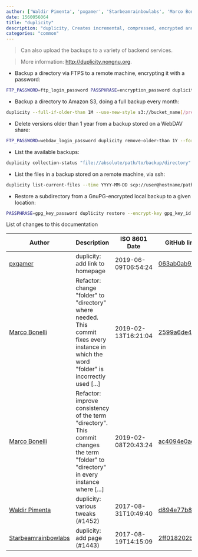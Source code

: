 ```yaml
---
author: ['Waldir Pimenta', 'pxgamer', 'Starbeamrainbowlabs', 'Marco Bonelli']
date: 1560056064
title: "duplicity"
description: "duplicity, Creates incremental, compressed, encrypted and versioned backups."
categories: "common"
---
```

> Can also upload the backups to a variety of backend services.

> More information: <http://duplicity.nongnu.org>.

- Backup a directory via FTPS to a remote machine, encrypting it with a password:

```bash
FTP_PASSWORD=ftp_login_password PASSPHRASE=encryption_password duplicity path/to/source/directory ftps://user@hostname/target/directory/path/
```

- Backup a directory to Amazon S3, doing a full backup every month:

```bash
duplicity --full-if-older-than 1M --use-new-style s3://bucket_name[/prefix]
```

- Delete versions older than 1 year from a backup stored on a WebDAV share:

```bash
FTP_PASSWORD=webdav_login_password duplicity remove-older-than 1Y --force webdav[s]://user@hostname[:port]/some_dir
```

- List the available backups:

```bash
duplicity collection-status "file://absolute/path/to/backup/directory"
```

- List the files in a backup stored on a remote machine, via ssh:

```bash
duplicity list-current-files --time YYYY-MM-DD scp://user@hostname/path/to/backup/dir
```

- Restore a subdirectory from a GnuPG-encrypted local backup to a given location:

```bash
PASSPHRASE=gpg_key_password duplicity restore --encrypt-key gpg_key_id --file-to-restore relative/path/restoredirectory file://absolute/path/to/backup/directory path/to/directory/to/restore/to
```
List of changes to this documentation


Author | Description | ISO 8601 Date | GitHub link
------|-----|-----|-----
[pxgamer](mailto:owzie123@gmail.com) | duplicity: add link to homepage | 2019-06-09T06:54:24 | [063ab0ab9870](https://github.com/tldr-pages/tldr/commit/063ab0ab987076c887bb512c8d9cd302a6c48237)
[Marco Bonelli](mailto:mb5.marcob@gmail.com) | Refactor: change "folder" to "directory" where needed. This commit fixes every instance in which the word "folder" is incorrectly used [...] | 2019-02-13T16:21:04 | [2599a6de483a](https://github.com/tldr-pages/tldr/commit/2599a6de483a70601ab17b29e0f18a5a8bdcaa12)
[Marco Bonelli](mailto:mb5.marcob@gmail.com) | Refactor: improve consistency of the term "directory". This commit changes the term "folder" to "directory" in every instance where [...] | 2019-02-08T20:43:24 | [ac4094e0ad70](https://github.com/tldr-pages/tldr/commit/ac4094e0ad70a6be2163b06d24b53992b93aee4f)
[Waldir Pimenta](mailto:waldyrious@gmail.com) | duplicity: various tweaks (#1452) | 2017-08-31T10:49:40 | [d894e77b8380](https://github.com/tldr-pages/tldr/commit/d894e77b83806f77d7942935bbf825d1da36944a)
[Starbeamrainbowlabs](mailto:sbrl@starbeamrainbowlabs.com) | duplicity: add page (#1443) | 2017-08-19T14:15:09 | [2ff018202b2d](https://github.com/tldr-pages/tldr/commit/2ff018202b2d5a4b82b422a85e2b626fe94f62ec)

